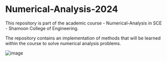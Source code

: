 # Numerical-Analysis-2024
This repository is part of the academic course - Numerical-Analysis in SCE - Shamoon College of Engineering.

The repository contains an implementation of methods that will be learned within the course to solve numerical analysis problems.

![image](https://github.com/RonyBubnovsky/Numerical-Analysis-2024/assets/112909902/7a1ea0dd-2bfb-4216-90fd-7dd52971dab9)
